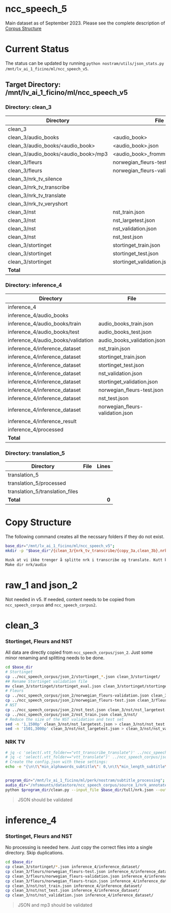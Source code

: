 # ncc_speech_5
Main dataset as of September 2023. Please see the complete description of [Corpus Structure](corpus_structure.md)

# Current Status
The status can be updated by running ```python nostram/utils/json_stats.py /mnt/lv_ai_1_ficino/ml/ncc_speech_v5```.

## Target Directory: /mnt/lv_ai_1_ficino/ml/ncc_speech_v5
### Directory: clean_3
| Directory | File | Lines     |
| --------- | ---- | ---------:|
| clean_3 | <empty> | <empty>    |
| clean_3/audio_books | <audio_book> |        981 |
| clean_3/audio_books/<audio_book> | <audio_book>.json |        1257064 |
| clean_3/audio_books/<audio_book>/mp3 | <audio_book>_frommsec_tomsec.mp3 |        <relative to audio_book> |
| clean_3/fleurs | norwegian_fleurs-test.json |        357 |
| clean_3/fleurs | norwegian_fleurs-validation.json |        163 |
| clean_3/nrk_tv_silence | <empty> | <empty>    |
| clean_3/nrk_tv_transcribe | <empty> | <empty>    |
| clean_3/nrk_tv_translate | <empty> | <empty>    |
| clean_3/nrk_tv_veryshort | <empty> | <empty>    |
| clean_3/nst | nst_train.json |    299,114 |
| clean_3/nst | nst_largetest.json |     63,088 |
| clean_3/nst | nst_validation.json |      1,500 |
| clean_3/nst | nst_test.json |      1,500 |
| clean_3/stortinget | stortinget_train.json |    720,870 |
| clean_3/stortinget | stortinget_test.json |      1,872 |
| clean_3/stortinget | stortinget_validation.json |      2,041 |
| **Total** |      | **1,090,505** |

### Directory: inference_4
| Directory | File | Lines     |
| --------- | ---- | ---------:|
| inference_4 | <empty> | <empty>    |
| inference_4/audio_books | <empty> | <empty>    |
| inference_4/audio_books/train | audio_books_train.json | 902308     |
| inference_4/audio_books/test  | audio_books_test.json | 150384      |
| inference_4/audio_books/validation  | audio_books_validation.json | 150384 |
| inference_4/inference_dataset | nst_train.json |    299,114 |
| inference_4/inference_dataset | stortinget_train.json |    720,870 |
| inference_4/inference_dataset | stortinget_test.json |      1,872 |
| inference_4/inference_dataset | nst_validation.json |      1,500 |
| inference_4/inference_dataset | stortinget_validation.json |      2,041 |
| inference_4/inference_dataset | norwegian_fleurs-test.json |        357 |
| inference_4/inference_dataset | nst_test.json |      1,500 |
| inference_4/inference_dataset | norwegian_fleurs-validation.json |        163 |
| inference_4/inference_result | <empty> | <empty>    |
| inference_4/processed | <empty> | <empty>    |
| **Total** |      | **1,027,417** |

### Directory: translation_5
| Directory | File | Lines     |
| --------- | ---- | ---------:|
| translation_5 | <empty> | <empty>    |
| translation_5/processed | <empty> | <empty>    |
| translation_5/translation_files | <empty> | <empty>    |
| **Total** |      | **0** |

# Copy Structure
The following command creates all the necssary folders if they do not exist.

```bash
base_dir="/mnt/lv_ai_1_ficino/ml/ncc_speech_v5";
mkdir -p "$base_dir"/{clean_3/{nrk_tv_transcribe/{copy_3a,clean_3b},nrk_tv_translate/{copy_3a,clean_3b},nrk_tv_veryshort/{copy_3a,clean_3b},nrk_tv_silence/{copy_3a,clean_3b},stortinget,fleurs,nst,stortinget},inference_4/{inference_dataset,inference_result,processed},translation_5/{translation_files,processed}}

Husk at vi ikke trenger å splitte nrk i transcribe og translate. Kutt kataloger.
Make dir nrk/audio
```

# raw_1 and json_2
Not needed in v5. If needed, content needs to be copied from ```ncc_speech_corpus``` and ```ncc_speech_corpus2```.

# clean_3

### Stortinget, Fleurs and NST
All data are directly copied from ```ncc_speech_corpus/json_2```. Just some minor renaming and splitting needs to be done.
```bash
cd $base_dir
# Stortinget
cp ../ncc_speech_corpus/json_2/stortinget_*.json clean_3/stortinget/
## Rename Stortinget validation file
mv clean_3/stortinget/stortinget_eval.json clean_3/stortinget/stortinget_validation.json
# Fleurs
cp ../ncc_speech_corpus/json_2/norwegian_fleurs-validation.json clean_3/fleurs/
cp ../ncc_speech_corpus/json_2/norwegian_fleurs-test.json clean_3/fleurs/
# NST
cp ../ncc_speech_corpus/json_2/nst_test.json clean_3/nst/nst_largetest.json
cp ../ncc_speech_corpus/json_2/nst_train.json clean_3/nst/
# Reduce the size of the NST validation and test set
sed -n '1,1500p' clean_3/nst/nst_largetest.json > clean_3/nst/nst_test.json
sed -n '1501,3000p' clean_3/nst/nst_largetest.json > clean_3/nst/nst_validation.json
```

### NRK TV
```bash
# jq -c 'select(.vtt_folder=="vtt_transcribe_translate")' ../ncc_speech_corpus/json_2/nrk.json > clean_3/nrk_tv_transcribe/copy_3a/nrk_tv_transcribe_all.json
# jq -c 'select(.vtt_folder=="vtt_translate")' ../ncc_speech_corpus/json_2/nrk.json > clean_3/nrk_tv_translate/copy_3a/nrk_tv_translate_all.json
# Create the config.json with these settings:
echo -e "{\n\t\"min_alphawords_subtitle\": 0,\n\t\"min_length_subtitle\": 1,\n\t\"min_words_subtitle\": 0,\n\t\"normalise_unicode\": true,\n\t\"drop_subtitles_with_encoding_errors\": true,\n\t\"drop_subtitles_with_curly_brackets\": true,\n\t\"simultaneous_subtitles\": \"delete\",\n\t\"task\": [\"transcribe\", \"translate\"],\n\t\"drop_italics\": true,\n\t\"drop_inaudible\": true,\n\t\"drop_invalid_durations\": true,\n\t\"merge_subtitles\": true,\n\t\"drop_multiple_speakers\": false,\n\t\"combine_continued_sentences\": false,\n\t\"make_bigger_segments\": true,\n\t\"target_duration_seconds\": 28,\n\t\"max_duration_seconds\": 30,\n\t\"pad_with_silence\": true,\n\t\"add_empty_captions\": true,\n\t\"detect_lang_text\": true,\n\t\"allow_lang_text\": [\"nob\", \"nno\"],\n\t\"remove_cpossible\": true,\n\t\"max_separation_seconds\": 5\n}" > $base_dir/clean_3/nrk_tv/config.json


program_dir="/mnt/lv_ai_1_ficino/ml/perk/nostram/subtitle_processing";
audio_dir="/nfsmounts/datastore/ncc_speech_corpus/source_1/nrk_annotated/";
python $program_dir/clean.py --input_file $base_dir/tull/nrk.json --output_folder $base_dir/clean_3/nrk_tv --audio_input_folder $audio_dir  --audio_output_folder $base_dir/clean_3/nrk_tv/audio/

```

> JSON should be validated

# inference_4
### Stortinget, Fleurs and NST
No processing is needed here. Just copy the correct files into a single directory. Skip duplications.

```bash
cd $base_dir
cp clean_3/stortinget/*.json inference_4/inference_dataset/
cp clean_3/fleurs/norwegian_fleurs-test.json inference_4/inference_dataset/norwegian_fleurs_test.json
cp clean_3/fleurs/norwegian_fleurs-validation.json inference_4/inference_dataset/norwegian_fleurs_validation.json
cp clean_3/fleurs/norwegian_fleurs-train.json inference_4/inference_dataset/norwegian_fleurs_train.json
cp clean_3/nst/nst_train.json inference_4/inference_dataset/
cp clean_3/nst/nst_test.json inference_4/inference_dataset/
cp clean_3/nst/nst_validation.json inference_4/inference_dataset/
```
> JSON and mp3 should be validated

